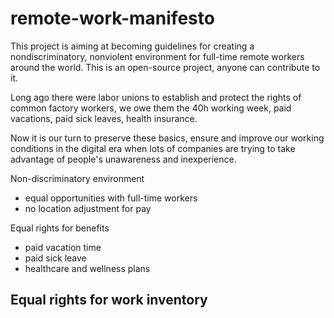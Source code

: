 # remote-work-manifesto

This project is aiming at becoming guidelines for creating a nondiscriminatory, nonviolent environment for full-time remote workers around the world. This is an open-source project, anyone can contribute to it.  

Long ago there were labor unions to establish and protect the rights of common factory workers, we owe them the 40h working week, paid vacations, paid sick leaves, health insurance.  

Now it is our turn to preserve these basics, ensure and improve our working conditions in the digital era when lots of companies are trying to take advantage of people's unawareness and inexperience.

Non-discriminatory environment
  - equal opportunities with full-time workers 
  - no location adjustment for pay 
  
Equal rights for benefits
  - paid vacation time 
  - paid sick leave 
  - healthcare and wellness plans 

Equal rights for work inventory 
  - 



